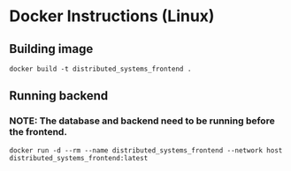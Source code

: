 # Docker Instructions (Linux)

## Building image

`docker build -t distributed_systems_frontend .`

## Running backend

### NOTE: The database and backend need to be running before the frontend.

`docker run -d --rm --name distributed_systems_frontend --network host distributed_systems_frontend:latest
`

